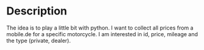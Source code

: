 # Description

The idea is to play a little bit with python. I want to collect all prices from a mobile.de for a specific motorcycle. I am interested in id, price, mileage and the type (private, dealer).